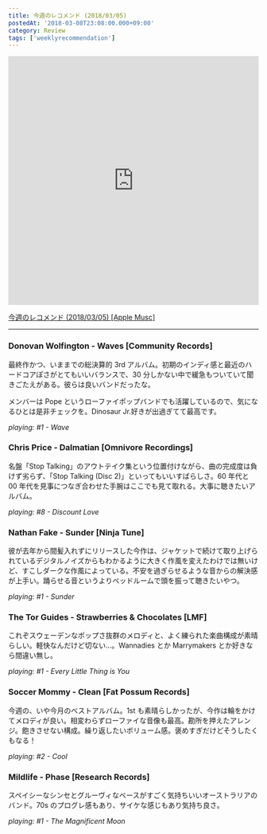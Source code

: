 ```yaml
---
title: 今週のレコメンド (2018/03/05)
postedAt: '2018-03-08T23:08:00.000+09:00'
category: Review
tags: ['weeklyrecommendation']
---
```


<iframe src="https://tools.applemusic.com/embed/v1/playlist/pl.u-4Jom3zDIMZjkWr?country=jp" height="500px" width="100%" frameborder="0"></iframe>

[今週のレコメンド (2018/03/05) \[Apple Musc\]](https://itunes.apple.com/jp/playlist/%E4%BB%8A%E9%80%B1%E3%81%AE%E3%83%AC%E3%82%B3%E3%83%A1%E3%83%B3%E3%83%89-2018-03-05/pl.u-4Jom3zDIMZjkWr)

---

### Donovan Wolfington - Waves \[Community Records\]

最終作かつ、いままでの総決算的 3rd アルバム。初期のインディ感と最近のハードコアぽさがとてもいいバランスで、30 分しかない中で緩急もついていて聞きごたえがある。彼らは良いバンドだったな。

メンバーは Pope というローファイポップバンドでも活躍しているので、気になるひとは是非チェックを。Dinosaur Jr.好きが出過ぎてて最高です。

_playing: #1 - Wave_

### Chris Price - Dalmatian \[Omnivore Recordings\]

名盤「Stop Talking」のアウトテイク集という位置付けながら、曲の完成度は負けず劣らず、「Stop Talking (Disc 2)」といってもいいすばらしさ。60 年代と 00 年代を見事につなぎ合わせた手腕はここでも見て取れる。大事に聴きたいアルバム。

_playing: #8 - Discount Love_

### Nathan Fake - Sunder \[Ninja Tune\]

彼が去年から間髪入れずにリリースした今作は、ジャケットで続けて取り上げられているデジタルノイズからもわかるように大きく作風を変えたわけでは無いけど、すこしダークな作風によっている。不安を過ぎらせるような音からの解決感が上手い。踊らせる音というよりベッドルームで頭を振って聴きたいやつ。

_playing: #1 - Sunder_

### The Tor Guides - Strawberries & Chocolates \[LMF\]

これぞスウェーデンなポップさ抜群のメロディと、よく練られた楽曲構成が素晴らしい。軽快なんだけど切ない…。Wannadies とか Marrymakers とか好きなら間違い無し。

_playing: #1 - Every Little Thing is You_

### Soccer Mommy - Clean \[Fat Possum Records\]

今週の、いや今月のベストアルバム。1st も素晴らしかったが、今作は輪をかけてメロディが良い。相変わらずローファイな音像も最高。勘所を押えたアレンジ。飽きさせない構成。繰り返したいボリューム感。褒めすぎだけどそうしたくもなる！

_playing: #2 - Cool_

### Mildlife - Phase \[Research Records\]

スペイシーなシンセとグルーヴィなベースがすごく気持ちいいオーストラリアのバンド。70s のプログレ感もあり、サイケな感じもあり気持ち良さ。

_playing: #1 - The Magnificent Moon_
